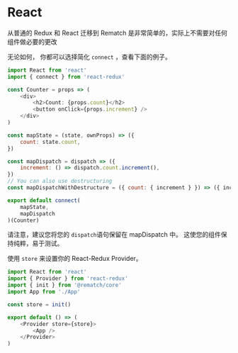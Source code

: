 # React

从普通的 Redux 和 React 迁移到 Rematch 是非常简单的，实际上不需要对任何组件做必要的更改

无论如何， 你都可以选择简化 `connect` ，查看下面的例子。

```javascript
import React from 'react'
import { connect } from 'react-redux'

const Counter = props => (
	<div>
		<h2>Count: {props.count}</h2>
		<button onClick={props.increment} />
	</div>
)

const mapState = (state, ownProps) => ({
	count: state.count,
})

const mapDispatch = dispatch => ({
	increment: () => dispatch.count.increment(),
})
// You can also use destructuring
const mapDispatchWithDestructure = ({ count: { increment } }) => ({ increment })

export default connect(
	mapState,
	mapDispatch
)(Counter)
```

请注意，建议您将您的 `dispatch`语句保留在 mapDispatch 中。 这使您的组件保持纯粹，易于测试。

使用 `store` 来设置你的 React-Redux Provider。

```javascript
import React from 'react'
import { Provider } from 'react-redux'
import { init } from '@rematch/core'
import App from './App'

const store = init()

export default () => (
	<Provider store={store}>
		<App />
	</Provider>
)
```

